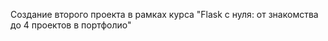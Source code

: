 
       
Создание второго проекта в рамках курса "Flask с нуля: от знакомства до 4 проектов в портфолио"
